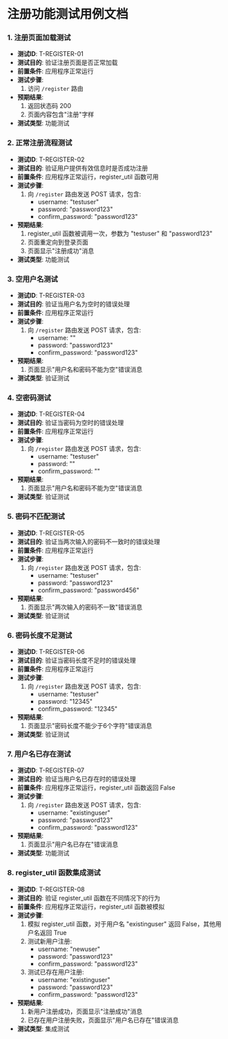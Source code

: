 # 注册功能测试用例文档

### 1. 注册页面加载测试
- **测试ID**: T-REGISTER-01
- **测试目的**: 验证注册页面是否正常加载
- **前置条件**: 应用程序正常运行
- **测试步骤**:
  1. 访问 `/register` 路由
- **预期结果**:
  1. 返回状态码 200
  2. 页面内容包含"注册"字样
- **测试类型**: 功能测试

### 2. 正常注册流程测试
- **测试ID**: T-REGISTER-02
- **测试目的**: 验证用户提供有效信息时是否成功注册
- **前置条件**: 应用程序正常运行，register_util 函数可用
- **测试步骤**:
  1. 向 `/register` 路由发送 POST 请求，包含:
     - username: "testuser"
     - password: "password123"
     - confirm_password: "password123"
- **预期结果**:
  1. register_util 函数被调用一次，参数为 "testuser" 和 "password123"
  2. 页面重定向到登录页面
  3. 页面显示"注册成功"消息
- **测试类型**: 功能测试

### 3. 空用户名测试
- **测试ID**: T-REGISTER-03
- **测试目的**: 验证当用户名为空时的错误处理
- **前置条件**: 应用程序正常运行
- **测试步骤**:
  1. 向 `/register` 路由发送 POST 请求，包含:
     - username: ""
     - password: "password123"
     - confirm_password: "password123"
- **预期结果**:
  1. 页面显示"用户名和密码不能为空"错误消息
- **测试类型**: 验证测试

### 4. 空密码测试
- **测试ID**: T-REGISTER-04
- **测试目的**: 验证当密码为空时的错误处理
- **前置条件**: 应用程序正常运行
- **测试步骤**:
  1. 向 `/register` 路由发送 POST 请求，包含:
     - username: "testuser"
     - password: ""
     - confirm_password: ""
- **预期结果**:
  1. 页面显示"用户名和密码不能为空"错误消息
- **测试类型**: 验证测试

### 5. 密码不匹配测试
- **测试ID**: T-REGISTER-05
- **测试目的**: 验证当两次输入的密码不一致时的错误处理
- **前置条件**: 应用程序正常运行
- **测试步骤**:
  1. 向 `/register` 路由发送 POST 请求，包含:
     - username: "testuser"
     - password: "password123"
     - confirm_password: "password456"
- **预期结果**:
  1. 页面显示"两次输入的密码不一致"错误消息
- **测试类型**: 验证测试

### 6. 密码长度不足测试
- **测试ID**: T-REGISTER-06
- **测试目的**: 验证当密码长度不足时的错误处理
- **前置条件**: 应用程序正常运行
- **测试步骤**:
  1. 向 `/register` 路由发送 POST 请求，包含:
     - username: "testuser"
     - password: "12345"
     - confirm_password: "12345"
- **预期结果**:
  1. 页面显示"密码长度不能少于6个字符"错误消息
- **测试类型**: 验证测试

### 7. 用户名已存在测试
- **测试ID**: T-REGISTER-07
- **测试目的**: 验证当用户名已存在时的错误处理
- **前置条件**: 应用程序正常运行，register_util 函数返回 False
- **测试步骤**:
  1. 向 `/register` 路由发送 POST 请求，包含:
     - username: "existinguser"
     - password: "password123"
     - confirm_password: "password123"
- **预期结果**:
  1. 页面显示"用户名已存在"错误消息
- **测试类型**: 功能测试

### 8. register_util 函数集成测试
- **测试ID**: T-REGISTER-08
- **测试目的**: 验证 register_util 函数在不同情况下的行为
- **前置条件**: 应用程序正常运行，register_util 函数被模拟
- **测试步骤**:
  1. 模拟 register_util 函数，对于用户名 "existinguser" 返回 False，其他用户名返回 True
  2. 测试新用户注册:
     - username: "newuser"
     - password: "password123"
     - confirm_password: "password123"
  3. 测试已存在用户注册:
     - username: "existinguser"
     - password: "password123"
     - confirm_password: "password123"
- **预期结果**:
  1. 新用户注册成功，页面显示"注册成功"消息
  2. 已存在用户注册失败，页面显示"用户名已存在"错误消息
- **测试类型**: 集成测试
